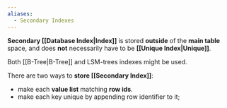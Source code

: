 ```yaml
---
aliases:
  - Secondary Indexes
---
```

**Secondary [[Database Index|Index]]** is stored **outside** of the **main table** space, 
and does **not** necessarily have to be **[[Unique Index|Unique]]**.

Both [[B-Tree|B-Tree]] and LSM-trees indexes might be used.

There are two ways to **store [[Secondary Index]]**:
- make each **value list** matching **row ids**.
- make each key unique by appending row identifier to it;
